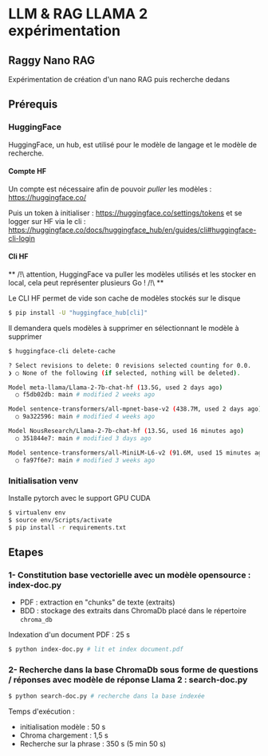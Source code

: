 # LLM & RAG LLAMA 2 expérimentation

## Raggy Nano RAG

Expérimentation de création d'un nano RAG puis recherche dedans

## Prérequis

### HuggingFace

HuggingFace, un hub, est utilisé pour le modèle de langage et le modèle de recherche.

#### Compte HF

Un compte est nécessaire afin de pouvoir _puller_ les modèles : https://huggingface.co/ 

Puis un token à initialiser : https://huggingface.co/settings/tokens et se logger sur HF via le cli : https://huggingface.co/docs/huggingface_hub/en/guides/cli#huggingface-cli-login

#### Cli HF

** /!\ attention, HuggingFace va puller les modèles utilisés et les stocker en local, cela peut représenter plusieurs Go ! /!\ **

Le CLI HF permet de vide son cache de modèles stockés sur le disque 
```bash
$ pip install -U "huggingface_hub[cli]"
```

Il demandera quels modèles à supprimer en sélectionnant le modèle à supprimer

```bash
$ huggingface-cli delete-cache

? Select revisions to delete: 0 revisions selected counting for 0.0.
❯ ○ None of the following (if selected, nothing will be deleted).

Model meta-llama/Llama-2-7b-chat-hf (13.5G, used 2 days ago)
  ○ f5db02db: main # modified 2 weeks ago

Model sentence-transformers/all-mpnet-base-v2 (438.7M, used 2 days ago)
  ○ 9a322596: main # modified 4 weeks ago

Model NousResearch/Llama-2-7b-chat-hf (13.5G, used 16 minutes ago)
  ○ 351844e7: main # modified 3 days ago

Model sentence-transformers/all-MiniLM-L6-v2 (91.6M, used 15 minutes ago)
  ○ fa97f6e7: main # modified 3 weeks ago

```

### Initialisation venv

Installe pytorch avec le support GPU CUDA

```bash
$ virtualenv env
$ source env/Scripts/activate
$ pip install -r requirements.txt
```

## Etapes

### 1- Constitution base vectorielle avec un modèle opensource : index-doc.py

- PDF : extraction en "chunks" de texte (extraits)
- BDD : stockage des extraits dans ChromaDb placé dans le répertoire `chroma_db`

Indexation d'un document PDF : 25 s

```bash
$ python index-doc.py # lit et index document.pdf
```

### 2- Recherche dans la base ChromaDb sous forme de questions / réponses avec modèle de réponse Llama 2 : search-doc.py

```bash
$ python search-doc.py # recherche dans la base indexée
```

Temps d'exécution :

- initialisation modèle : 50 s
- Chroma chargement : 1,5 s
- Recherche sur la phrase : 350 s (5 min 50 s)